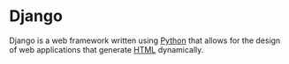 # Django

Django is a web framework written using [Python](Python) that allows for the design of web applications that generate [HTML](/wiki/HTML) dynamically.
